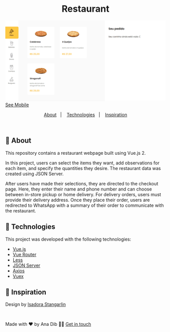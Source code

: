 <h1 align="center">
 Restaurant
</h1>

![](https://github.com/anadib/restaurant-vue/blob/main/gifs/restaurantDesktop.gif?raw=true)
[See Mobile](https://github.com/anadib/restaurant-vue/blob/main/gifs/restaurantMobile.gif)

<p align="center">
  <a href="#page_with_curl-about">About</a>&nbsp;&nbsp;&nbsp;|&nbsp;&nbsp;&nbsp;
  <a href="#hammer-technologies">Technologies</a>&nbsp;&nbsp;&nbsp;|&nbsp;&nbsp;&nbsp;
  <a href="#thought_balloon-inspiration">Inspiration</a>
</p> 

</br>

## :page_with_curl: About

This repository contains a restaurant webpage built using Vue.js 2.

In this project, users can select the items they want, add observations for each item, and specify the quantities they desire. The restaurant data was created using JSON Server.

After users have made their selections, they are directed to the checkout page. Here, they enter their name and phone number and can choose between in-store pickup or home delivery. For delivery orders, users must provide their delivery address. Once they place their order, users are redirected to WhatsApp with a summary of their order to communicate with the restaurant. 

## :hammer: Technologies

This project was developed with the following technologies:

- [Vue.js](https://v2.vuejs.org/v2/guide/)
- [Vue Router](https://router.vuejs.org/installation.html)
- [Less](https://lesscss.org/#)
- [JSON Server](https://www.npmjs.com/package/json-server)
- [Axios](https://axios-http.com/docs/intro)
- [Vuex](https://vuex.vuejs.org/)

## :thought_balloon: Inspiration

Design by [Isadora Stangarlin](https://github.com/isadorastan)

</br>

Made with ❤️ by Ana Dib 👋🏻 [Get in touch](https://github.com/anadib)
